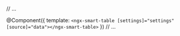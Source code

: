 // ...

@Component({
  template: `
    <ngx-smart-table [settings]="settings" [source]="data"></ngx-smart-table>
  `
})
// ...